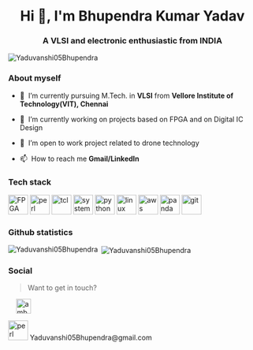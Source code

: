 
<h1 align="center">Hi 👋, I'm Bhupendra Kumar Yadav</h1>
<h3 align="center">A VLSI and electronic enthusiastic from INDIA</h3>

<p align="left">
  <img src="https://komarev.com/ghpvc/?username=Yaduvanshi05Bhupendra" alt="Yaduvanshi05Bhupendra" />
</p>

### About myself

- 🔭&nbsp;&nbsp;I’m currently pursuing M.Tech. in **VLSI** from **Vellore Institute of Technology(VIT), Chennai**

- 🌱&nbsp;&nbsp;I’m currently working on projects based on FPGA and on Digital IC Design

- 🤝&nbsp;&nbsp;I’m open to work project related to drone technology

- 📫&nbsp;&nbsp;How to reach me **Gmail/LinkedIn** 


### Tech stack

<p align="left">
  <img src="https://www.meldium.com/wp-content/uploads/2018/11/FpgaServices.png" alt="FPGA" width="40" height="40"/>
  <img src="https://www.vectorlogo.zone/logos/perl/perl-icon.svg" alt="perl" width="40" height="40"/>
  <img src="https://www.vectorlogo.zone/logos/tcl/tcl-ar21.svg" alt="tcl" width="40" height="40"/>
  <img src="https://blogs.sw.siemens.com/wp-content/uploads/sites/54/2020/07/SystemVerilog-.png" alt="system verilog" width="40" height="40"/>
  <img src="https://www.vectorlogo.zone/logos/python/python-icon.svg" alt="python" width="40" height="40"/> 
  <img src="https://www.vectorlogo.zone/logos/linux/linux-icon.svg" alt="linux" width="40" height="40"/> 
  <img src="https://www.vectorlogo.zone/logos/amazon_aws/amazon_aws-icon.svg" alt="aws" width="40" height="40"/> 
  <img src="https://www.vectorlogo.zone/logos/usepanda/usepanda-icon.svg" alt="panda" width="40" height="40"/> 
  <img src="https://www.vectorlogo.zone/logos/github/github-tile.svg" alt="git" width="40" height="40"/> 
 
</p>

### Github statistics

<p>
  <img align="left" src="https://github-readme-stats.vercel.app/api/top-langs/?username=Yaduvanshi05Bhupendra&layout=compact&hide=php,smarty&bg_color=30,e96443,904e95&title_color=fff&text_color=fff" alt="Yaduvanshi05Bhupendra" />&nbsp;<img align="center" src="https://github-readme-stats.vercel.app/api?username=Yaduvanshi05Bhupendra&show_icons=true&count_private=true&show_icons=true&hide=php&bg_color=30,e96443,904e95&title_color=fff&text_color=fff" alt="Yaduvanshi05Bhupendra" />
</p>


### Social

> Want to get in touch?
  
  </a>&nbsp;&nbsp;&nbsp;
  <a href="https://www.linkedin.com/in/yaduvanshi05bhupendra" target="blank">
    <img align="center" src="https://cdn.jsdelivr.net/npm/simple-icons@3.0.1/icons/linkedin.svg" alt="ambroise-dhenain" height="30" width="30" />
  </a>
</p>
<p>
     <img src="https://cdn2.iconfinder.com/data/icons/social-media-2189/48/21-Gmail-256.png" alt="perl" width="40" height="40"/> Yaduvanshi05Bhupendra@gmail.com
</p>
